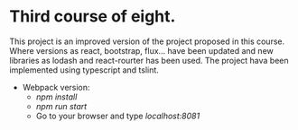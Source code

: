 # Third course of eight.
This project is an improved version of the project proposed in this course. Where versions as react, bootstrap, flux... have been updated and new libraries as lodash and react-rourter has been used.
The project hava been implemented using typescript and tslint.
* Webpack version:
    * *npm install*
    * *npm run start*
    * Go to your browser and type *localhost:8081*